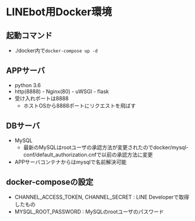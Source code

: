 # LINEbot用Docker環境
## 起動コマンド
* ./docker内で```docker-compose up -d```

## APPサーバ
* python 3.6
* http(8888) - Nginx(80) - uWSGI - flask
* 受け入れポートは8888
  * ホストOSから8888ポートにリクエストを飛ばす

## DBサーバ
* MySQL
  * 最新のMySQLはrootユーザの承認方法が変更されたのでdocker/mysql-conf/default_authorization.cnfで以前の承認方法に変更
* APPサーバコンテナからはmysqlで名前解決可能

## docker-composeの設定
* CHANNEL_ACCESS_TOKEN, CHANNEL_SECRET : LINE Developerで取得したもの
* MYSQL_ROOT_PASSWORD : MySQLのrootユーザのパスワード